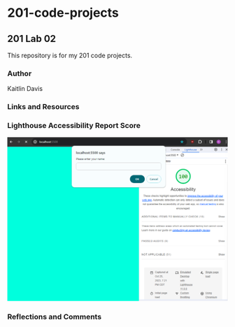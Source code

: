 # 201-code-projects

## 201 Lab 02

This repository is for my 201 code projects.

### Author

Kaitlin Davis

### Links and Resources

### Lighthouse Accessibility Report Score

![Lighthouse Screenshot](Lighthouse.png)

### Reflections and Comments